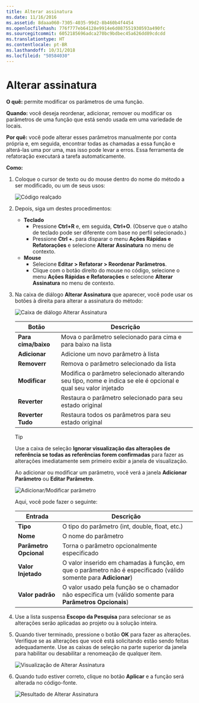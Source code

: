 ```yaml
---
title: Alterar assinatura
ms.date: 11/16/2016
ms.assetid: 8daaa060-7305-4035-99d2-8b460b4f4454
ms.openlocfilehash: 776f777eb64128e9914e6d087551930593a490fc
ms.sourcegitcommit: 6052185696adca270bc9bdbec45a626dd89cdcdd
ms.translationtype: HT
ms.contentlocale: pt-BR
ms.lasthandoff: 10/31/2018
ms.locfileid: "50584030"
---
```

# <a name="change-signature"></a>Alterar assinatura
**O quê:** permite modificar os parâmetros de uma função.

**Quando:** você deseja reordenar, adicionar, remover ou modificar os parâmetros de uma função que está sendo usada em uma variedade de locais.

**Por quê:** você pode alterar esses parâmetros manualmente por conta própria e, em seguida, encontrar todas as chamadas a essa função e alterá-las uma por uma, mas isso pode levar a erros.  Essa ferramenta de refatoração executará a tarefa automaticamente.

**Como:**

1. Coloque o cursor de texto ou do mouse dentro do nome do método a ser modificado, ou um de seus usos:

   ![Código realçado](images/changesignature_highlight.png)

1. Depois, siga um destes procedimentos:
   * **Teclado**
     * Pressione **Ctrl+R** e, em seguida, **Ctrl+O**.  (Observe que o atalho de teclado pode ser diferente com base no perfil selecionado.)
     * Pressione **Ctrl +.** para disparar o menu **Ações Rápidas e Refatorações** e selecione **Alterar Assinatura** no menu de contexto.
   * **Mouse**
     * Selecione **Editar > Refatorar > Reordenar Parâmetros**.
     * Clique com o botão direito do mouse no código, selecione o menu **Ações Rápidas e Refatorações** e selecione **Alterar Assinatura** no menu de contexto.

1. Na caixa de diálogo **Alterar Assinatura** que aparecer, você pode usar os botões à direita para alterar a assinatura do método:

   ![Caixa de diálogo Alterar Assinatura](images/changesignature_dialog.png)

   | Botão | Descrição
   | ------ | ---
   | **Para cima/baixo**    | Mova o parâmetro selecionado para cima e para baixo na lista
   | **Adicionar**        | Adicione um novo parâmetro à lista
   | **Removerr**     | Remova o parâmetro selecionado da lista
   | **Modificar**     | Modifica o parâmetro selecionado alterando seu tipo, nome e indica se ele é opcional e qual seu valor injetado
   | **Reverter**     | Restaura o parâmetro selecionado para seu estado original
   | **Reverter Tudo** | Restaura todos os parâmetros para seu estado original

   > [!TIP]
   > Use a caixa de seleção **Ignorar visualização das alterações de referência se todas as referências forem confirmadas** para fazer as alterações imediatamente sem primeiro exibir a janela de visualização.

   Ao adicionar ou modificar um parâmetro, você verá a janela **Adicionar Parâmetro** ou **Editar Parâmetro**.

   ![Adicionar/Modificar parâmetro](images/changesignature_addmodify.png)

   Aqui, você pode fazer o seguinte:

   | Entrada | Descrição
   | ----- | ---
   | **Tipo**               | O tipo do parâmetro (int, double, float, etc.)
   | **Nome**               | O nome do parâmetro
   | **Parâmetro Opcional** | Torna o parâmetro opcionalmente especificado
   | **Valor Injetado**     | O valor inserido em chamadas à função, em que o parâmetro não é especificado (válido somente para **Adicionar**)
   | **Valor padrão**      | O valor usado pela função se o chamador não especifica um (válido somente para **Parâmetros Opcionais**)

1. Use a lista suspensa **Escopo da Pesquisa** para selecionar se as alterações serão aplicadas ao projeto ou à solução inteira.

1. Quando tiver terminado, pressione o botão **OK** para fazer as alterações.  Verifique se as alterações que você está solicitando estão sendo feitas adequadamente.  Use as caixas de seleção na parte superior da janela para habilitar ou desabilitar a renomeação de qualquer item.

   ![Visualização de Alterar Assinatura](images/changesignature_preview.png)

1. Quando tudo estiver correto, clique no botão **Aplicar** e a função será alterada no código-fonte.

   ![Resultado de Alterar Assinatura](images/changesignature_result.png)